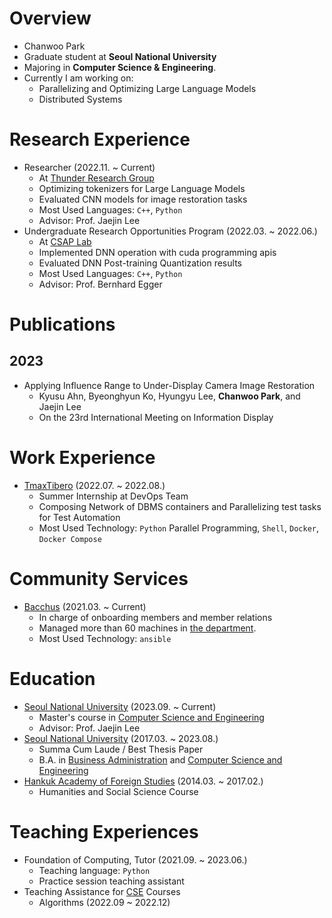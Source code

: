 # Overview
+ Chanwoo Park
+ Graduate student at **Seoul National University**
+ Majoring in **Computer Science & Engineering**.
+ Currently I am working on:
    + Parallelizing and Optimizing Large Language Models
    + Distributed Systems

# Research Experience
+ Researcher (2022.11. ~ Current)
    + At [Thunder Research Group](http://aces.snu.ac.kr)
    + Optimizing tokenizers for Large Language Models
    + Evaluated CNN models for image restoration tasks
    + Most Used Languages: `C++`, `Python`
    + Advisor: Prof. Jaejin Lee
+ Undergraduate Research Opportunities Program (2022.03. ~ 2022.06.)
    + At [CSAP Lab](https://csap.snu.ac.kr/)
    + Implemented DNN operation with cuda programming apis
    + Evaluated DNN Post-training Quantization results
    + Most Used Languages: `C++`, `Python`
    + Advisor: Prof. Bernhard Egger

# Publications

## 2023
  + Applying Influence Range to Under-Display Camera Image Restoration
    + Kyusu Ahn, Byeonghyun Ko,  Hyungyu Lee, **Chanwoo Park**, and Jaejin Lee
    + On the 23rd International Meeting on Information Display


# Work Experience
+ [TmaxTibero](https://www.tmaxtibero.com/main.do) (2022.07. ~ 2022.08.)
    + Summer Internship at DevOps Team
    + Composing Network of DBMS containers and Parallelizing test tasks for Test Automation
    + Most Used Technology: `Python` Parallel Programming, `Shell`, `Docker`, `Docker Compose`

# Community Services
+ [Bacchus](https://bacchus.snucse.org) (2021.03. ~ Current)
    + In charge of onboarding members and member relations
    + Managed more than 60 machines in [the department](https://cse.snu.ac.kr).
    + Most Used Technology: `ansible`

# Education
+ [Seoul National University](https://www.snu.ac.kr/) (2023.09. ~ Current)
    + Master's course in [Computer Science and Engineering](https://cse.snu.ac.kr/)
    + Advisor: Prof. Jaejin Lee
+ [Seoul National University](https://www.snu.ac.kr/) (2017.03. ~ 2023.08.)
    + Summa Cum Laude / Best Thesis Paper
    + B.A. in [Business Administration](https://cba.snu.ac.kr/) and [Computer Science and Engineering](https://cse.snu.ac.kr/)
+ [Hankuk Academy of Foreign Studies](http://hafs.hs.kr/) (2014.03. ~ 2017.02.)
    + Humanities and Social Science Course

# Teaching Experiences
+ Foundation of Computing, Tutor (2021.09. ~ 2023.06.)
    + Teaching language: `Python`
    + Practice session teaching assistant
+ Teaching Assistance for [CSE](https://cse.snu.ac.kr) Courses
    + Algorithms (2022.09 ~ 2022.12)
